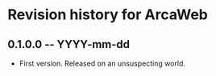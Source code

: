 # Revision history for ArcaWeb

## 0.1.0.0  -- YYYY-mm-dd

* First version. Released on an unsuspecting world.
